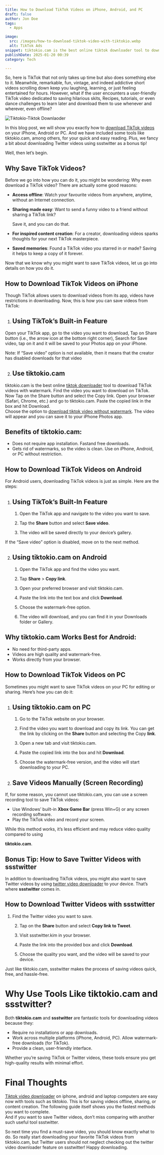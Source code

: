 ```yaml
---
title: How to Download TikTok Videos on iPhone, Android, and PC
draft: false
author: Jon Doe 
tags:
  - Apps

image:
  src: /images/how-to-download-tiktok-video-with-tiktokio.webp
  alt: TikTok Ads
snippet: tiktokio.cam is the best online tiktok downloader tool to download TikTok videos with watermark.
publishDate: 2025-01-20 00:39
category: Tech

---
```


So, here is TikTok that not only takes up time but also does something else to it. Meanwhile, remarkable, fun, vintage, and indeed addictive short videos scrolling down keep you laughing, learning, or just feeling entertained for hours. However, what if the user encounters a user-friendly TikTok video dedicated to saving hilarious skits, Recipes, tutorials, or even dance challenges to learn later and download them to use whenever and wherever, even offline?

![Tiktokio-Tiktok Downlaoder](/images/how-to-download-tiktok-video-with-tiktokio.webp "Tiktokio - How to download tiktok video")

In this blog post, we will show you exactly how to [download TikTok videos](https://tiktokio.cam/) on your iPhone, Android or PC. And we have included some tools like tiktokio.cam, among others, for your quick and easy reading. Plus, we fancy a bit about downloading Twitter videos using ssstwitter as a bonus tip\!

Well, then let’s begin.

## **Why Save TikTok Videos?**

Before we go into how you can do it, you might be wondering: Why even download a TikTok video? There are actually some good reasons:

* **Access offline**: Watch your favourite videos from anywhere, anytime, without an Internet connection.  
* **Sharing made easy**: Want to send a funny video to a friend without sharing a TikTok link?

  Save it, and you can do that.

* **For inspired content creation**: For a creator, downloading videos sparks thoughts for your next TikTok masterpiece.  
* **Saved memories**: Found a TikTok video you starred in or made? Saving it helps to keep a copy of it forever.

Now that we know why you might want to save TikTok videos, let us go into details on how you do it.

## **How to Download TikTok Videos on iPhone**

Though TikTok allows users to download videos from its app, videos have restrictions in downloading. Now, this is how you can save videos from TikTok:

1. ## **Using TikTok’s Built-in Feature**

Open your TikTok app, go to the video you want to download, Tap on Share button (i.e., the arrow icon at the bottom right corner), Search for Save video, tap on it and it will be saved to your Photos app on your iPhone.

Note: If “Save video” option is not available, then it means that the creator has disabled downloads for that video

2. ## **Use tiktokio.cam**

tiktokio.cam is the best online [tiktok downloader](https://tiktokio.cam/) tool to download TikTok videos with watermark. Find the video you want to download on TikTok. Now Tap on the Share button and select the Copy link. Open your browser (Safari, Chrome, etc.) and go to tiktokio.cam. Paste the copied link in the box and hit Download.  
Choose the option to [download tiktok video without watermark](https://tiktokio.one/). The video will appear and you can save it to your iPhone Photos app.

## **Benefits of tiktokio.cam:**

* Does not require app installation. Fastand free downloads.  
* Gets rid of watermarks, so the video is clean. Use on iPhone, Android, or PC without restriction.

## **How to Download TikTok Videos on Android**

For Android users, downloading TikTok videos is just as simple. Here are the steps:

1. ## **Using TikTok’s Built-In Feature**

   1. Open the TikTok app and navigate to the video you want to save.

   2. Tap the **Share** button and select **Save video**.

   3. The video will be saved directly to your device’s gallery.

If the “Save video” option is disabled, move on to the next method.

2. ## **Using tiktokio.cam on Android**

   1. Open the TikTok app and find the video you want.

   2. Tap **Share** \> **Copy link**.

   3. Open your preferred browser and visit tiktokio.cam.

   4. Paste the link into the text box and click **Download**.

   5. Choose the watermark-free option.

   6. The video will download, and you can find it in your Downloads folder or Gallery.

## **Why tiktokio.cam Works Best for Android:**

* No need for third-party apps.  
* Videos are high quality and watermark-free.  
* Works directly from your browser.

## **How to Download TikTok Videos on PC**

Sometimes you might want to save TikTok videos on your PC for editing or sharing. Here’s how you can do it:

1. ## **Using tiktokio.cam on PC**

   1. Go to the TikTok website on your browser.

   2. Find the video you want to download and copy its link. You can get the link by clicking on the **Share** button and selecting the Copy **link**.  
   3. Open a new tab and visit tiktokio.cam.

   4. Paste the copied link into the box and hit **Download**.

   5. Choose the watermark-free version, and the video will start downloading to your PC.

2. ## **Save Videos Manually (Screen Recording)**

If, for some reason, you cannot use tiktokio.cam, you can use a screen recording tool to save TikTok videos:

* Use Windows’ built-in **Xbox Game Bar** (press Win+G) or any screen recording software.   
* Play the TikTok video and record your screen.

While this method works, it’s less efficient and may reduce video quality compared to using

**tiktokio.cam**.

## **Bonus Tip: How to Save Twitter Videos with ssstwitter**

In addition to downloading TikTok videos, you might also want to save Twitter videos by using [twitter video downloader](https://ssstwitter.kim/) to your device. That’s where **ssstwitter** comes in.

## **How to Download Twitter Videos with ssstwitter**

1. Find the Twitter video you want to save.

   2. Tap on the **Share** button and select **Copy link to Tweet**.

   3. Visit ssstwitter.kim in your browser.

   4. Paste the link into the provided box and click **Download**.

   5. Choose the quality you want, and the video will be saved to your device.

Just like tiktokio.cam, ssstwitter makes the process of saving videos quick, free, and hassle-free.

# **Why Use Tools Like tiktokio.cam and ssstwitter?**

Both **tiktokio.cam** and **ssstwitter** are fantastic tools for downloading videos because they:

*  Require no installations or app downloads.  
*  Work across multiple platforms (iPhone, Android, PC).  Allow watermark-free downloads (for TikTok).  
* Provide a clean, user-friendly interface.

Whether you’re saving TikTok or Twitter videos, these tools ensure you get high-quality results with minimal effort.

# **Final Thoughts**

[Tiktok video downloader](https://stiktokio.com/) on iphone, android and laptop computers are easy now with tools such as tiktokio. This is for saving videos offline, sharing, or content creation. The following guide itself shows you the fastest methods you want to complete.  
And if you want to save Twitter videos, don’t miss comparing with another such useful tool ssstwitter.

So next time you find a must-save video, you should know exactly what to do. So really start downloading your favorite TikTok videos from tiktokio.cam, but Twitter users should not neglect checking out the twitter video downloader feature on ssstwitter\! Happy downloading.
